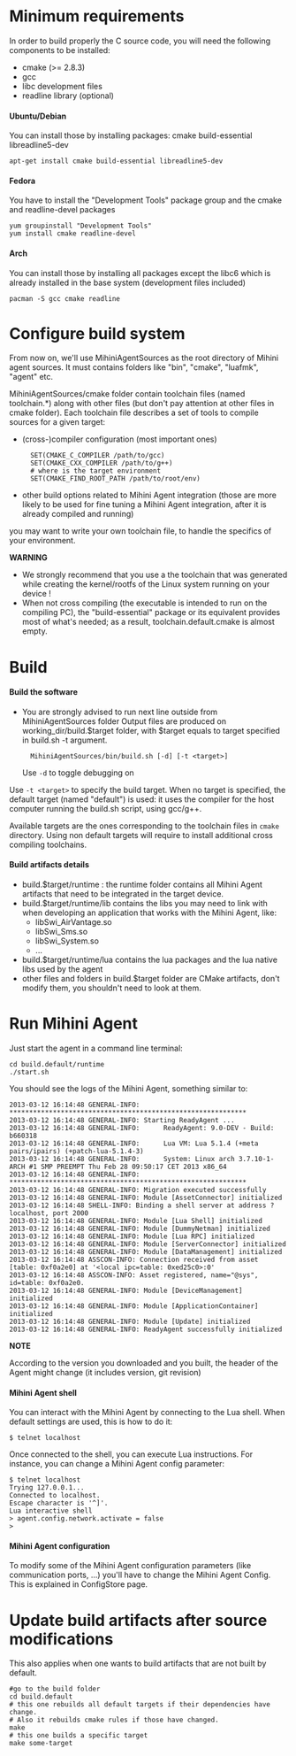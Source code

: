 Minimum requirements
====================

In order to build properly the C source code, you will need the
following components to be installed:

* cmake (\>= 2.8.3)
* gcc
* libc development files
* readline library (optional)

#### Ubuntu/Debian
You can install those by installing packages: cmake
build-essential libreadline5-dev

    apt-get install cmake build-essential libreadline5-dev

#### Fedora 
You have to install the "Development Tools" package
group and the cmake and readline-devel packages

    yum groupinstall "Development Tools"
    yum install cmake readline-devel

#### Arch
You can install those by installing all packages except the libc6 which is already installed
in the base system (development files included)

    pacman -S gcc cmake readline

Configure build system
======================

From now on, we'll use MihiniAgentSources as the
root directory of Mihini agent sources. It must contains folders like
"bin", "cmake", "luafmk", "agent" etc.

MihiniAgentSources/cmake folder contain toolchain files (named
toolchain.\*) along with other files (but don't pay attention at other
files in cmake folder).
Each toolchain file describes a set of tools to compile sources for a given target:

- (cross-)compiler configuration (most important ones)

        SET(CMAKE_C_COMPILER /path/to/gcc)
        SET(CMAKE_CXX_COMPILER /path/to/g++)
        # where is the target environment
        SET(CMAKE_FIND_ROOT_PATH /path/to/root/env)

- other build options related to Mihini Agent integration (those are more likely to be used for fine tuning a Mihini Agent integration, after it is already compiled and running)

you may want to write your own toolchain file, to handle the specifics of your environment.

**WARNING**

- We strongly recommend that you use a the toolchain that was generated
  while creating the kernel/rootfs of the Linux system running on your
  device !
- When not cross compiling (the executable is intended to run on the compiling PC), 
  the "build-essential" package or its equivalent provides most of what's needed; 
  as a result, toolchain.default.cmake is almost empty.

Build
=====
    
#### Build the software

- You are strongly advised to run next line outside from MihiniAgentSources folder
  Output files are produced on working\_dir/build.$target folder, with
  $target equals to target specified in build.sh -t argument.

        MihiniAgentSources/bin/build.sh [-d] [-t <target>]

  Use `-d` to toggle debugging on

Use `-t <target>` to specify the build target. When no target is
specified, the default target (named "default") is used: it uses the
compiler for the host computer running the build.sh script, using
gcc/g++.

Available targets are the ones corresponding to the toolchain files in
`cmake` directory. Using non default targets will require to install
additional cross compiling toolchains.

#### Build artifacts details

- build.$target/runtime : the runtime folder contains all Mihini Agent artifacts that need to be integrated in the target device.
- build.$target/runtime/lib contains the libs you may need to link
  with when developing an application that works with the Mihini Agent, like:
   - libSwi\_AirVantage.so
   - libSwi\_Sms.so
   - libSwi\_System.so
   - ...
- build.$target/runtime/lua contains the lua packages and the lua native libs used by the agent
- other files and folders in build.$target folder are CMake artifacts,
  don't modify them, you shouldn't need to look at them.

Run Mihini Agent
==============

Just start the agent in a command line terminal:

    cd build.default/runtime
    ./start.sh

You should see the logs of the Mihini Agent, something similar to:

    2013-03-12 16:14:48 GENERAL-INFO: ************************************************************
    2013-03-12 16:14:48 GENERAL-INFO: Starting ReadyAgent ...
    2013-03-12 16:14:48 GENERAL-INFO:      ReadyAgent: 9.0-DEV - Build: b660318
    2013-03-12 16:14:48 GENERAL-INFO:      Lua VM: Lua 5.1.4 (+meta pairs/ipairs) (+patch-lua-5.1.4-3)
    2013-03-12 16:14:48 GENERAL-INFO:      System: Linux arch 3.7.10-1-ARCH #1 SMP PREEMPT Thu Feb 28 09:50:17 CET 2013 x86_64
    2013-03-12 16:14:48 GENERAL-INFO: ************************************************************
    2013-03-12 16:14:48 GENERAL-INFO: Migration executed successfully
    2013-03-12 16:14:48 GENERAL-INFO: Module [AssetConnector] initialized
    2013-03-12 16:14:48 SHELL-INFO: Binding a shell server at address ?localhost, port 2000
    2013-03-12 16:14:48 GENERAL-INFO: Module [Lua Shell] initialized
    2013-03-12 16:14:48 GENERAL-INFO: Module [DummyNetman] initialized
    2013-03-12 16:14:48 GENERAL-INFO: Module [Lua RPC] initialized
    2013-03-12 16:14:48 GENERAL-INFO: Module [ServerConnector] initialized
    2013-03-12 16:14:48 GENERAL-INFO: Module [DataManagement] initialized
    2013-03-12 16:14:48 ASSCON-INFO: Connection received from asset [table: 0xf0a2e0] at '<local ipc=table: 0xed25c0>:0'
    2013-03-12 16:14:48 ASSCON-INFO: Asset registered, name="@sys", id=table: 0xf0a2e0.
    2013-03-12 16:14:48 GENERAL-INFO: Module [DeviceManagement] initialized
    2013-03-12 16:14:48 GENERAL-INFO: Module [ApplicationContainer] initialized
    2013-03-12 16:14:48 GENERAL-INFO: Module [Update] initialized
    2013-03-12 16:14:48 GENERAL-INFO: ReadyAgent successfully initialized

**NOTE**

According to the version you downloaded and you built, the header of the Agent might change (it includes version, git revision)

#### Mihini Agent shell

You can interact with the Mihini Agent by connecting to the Lua shell.
 When default settings are used, this is how to do it:

    $ telnet localhost

Once connected to the shell, you can execute Lua instructions. 
For instance, you can change a Mihini Agent config parameter:

    $ telnet localhost
    Trying 127.0.0.1...
    Connected to localhost.
    Escape character is '^]'.
    Lua interactive shell
    > agent.config.network.activate = false
    >

#### Mihini Agent configuration

To modify some of the Mihini Agent configuration parameters (like
communication ports, ...) you'll have to change the Mihini Agent Config.\
 This is explained in ConfigStore page.

Update build artifacts after source modifications
======================================================

This also applies when one wants to build artifacts that are not built
by default.

    #go to the build folder
    cd build.default
    # this one rebuilds all default targets if their dependencies have change.
    # Also it rebuilds cmake rules if those have changed.
    make
    # this one builds a specific target
    make some-target
